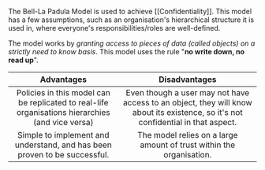 The Bell-La Padula Model is used to achieve [[Confidentiality]]. This model has a few assumptions, such as an organisation's hierarchical structure it is used in, where everyone's responsibilities/roles are well-defined.

The model works by *granting access to pieces of data (called objects) on a strictly need to know basis*. This model uses the rule "**no write down, no read up**".


| Advantages | Disadvantages |
| :--: | :--: |
| Policies in this model can be replicated to real-life organisations hierarchies (and vice versa) | Even though a user may not have access to an object, they will know about its existence, so it's not confidential in that aspect. |
| Simple to implement and understand, and has been proven to be successful. | The model relies on a large amount of trust within the organisation. |
